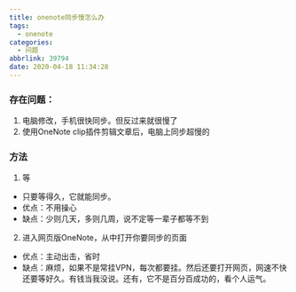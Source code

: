 ```yaml
---
title: onenote同步慢怎么办
tags:
  - onenote
categories:
  - 问题
abbrlink: 39794
date: 2020-04-18 11:34:28
---
```


### 存在问题：

1. 电脑修改，手机很快同步。但反过来就很慢了
2. 使用OneNote clip插件剪辑文章后，电脑上同步超慢的

### 方法

1. 等

- 只要等得久，它就能同步。
- 优点：不用操心
- 缺点：少则几天，多则几周，说不定等一辈子都等不到

2. 进入网页版OneNote，从中打开你要同步的页面

- 优点：主动出击，省时
- 缺点：麻烦，如果不是常挂VPN，每次都要挂。然后还要打开网页，网速不快还要等好久。有钱当我没说。还有，它不是百分百成功的，看个人运气。




